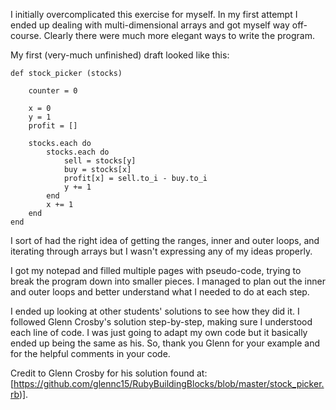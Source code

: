 I initially overcomplicated this exercise for myself. In my first attempt I ended up dealing with multi-dimensional arrays and got myself way off-course. Clearly there were much more elegant ways to write the program.

My first (very-much unfinished) draft looked like this:

	def stock_picker (stocks)

		counter = 0

		x = 0
		y = 1
		profit = []

		stocks.each do
			stocks.each do
				sell = stocks[y]
				buy = stocks[x]
				profit[x] = sell.to_i - buy.to_i
				y += 1
			end
			x += 1
		end
	end

I sort of had the right idea of getting the ranges, inner and outer loops, and iterating through arrays but I wasn't expressing any of my ideas properly.

I got my notepad and filled multiple pages with pseudo-code, trying to break the program down into smaller pieces. I managed to plan out the inner and outer loops and better understand what I needed to do at each step.

I ended up looking at other students' solutions to see how they did it. I followed Glenn Crosby's solution step-by-step, making sure I understood each line of code. I was just going to adapt my own code but it basically ended up being the same as his. So, thank you Glenn for your example and for the helpful comments in your code.

Credit to Glenn Crosby for his solution found at: [https://github.com/glennc15/RubyBuildingBlocks/blob/master/stock_picker.rb)].